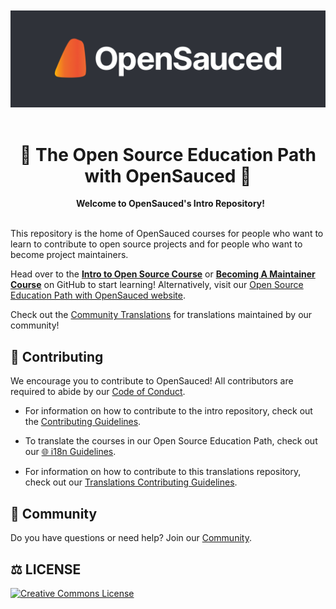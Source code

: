 <div align="center">
  <br>
  <img alt="OpenSauced" src="https://github.com/open-sauced/assets/blob/main/logos/logo-on-dark.png">
  <h1>🍕 The Open Source Education Path with OpenSauced 🍕</h1>
  <strong>Welcome to OpenSauced's Intro Repository!</strong>
</div>

<br>

This repository is the home of OpenSauced courses for people who want to learn to contribute to open source projects and for people who want to become project maintainers.

Head over to the **[Intro to Open Source Course](./docs/intro-to-oss/README.md)** or **[Becoming A Maintainer Course](./docs/becoming-a-maintainer/README.md)** on GitHub to start learning! Alternatively, visit our [Open Source Education Path with OpenSauced website](https://opensauced.pizza/learn/#/).

Check out the [Community Translations](./contributing/community-translations.md) for translations maintained by our community!

## **🤝 Contributing**

We encourage you to contribute to OpenSauced! All contributors are required to abide by our [Code of Conduct](https://github.com/open-sauced/.github/blob/main/CODE_OF_CONDUCT.md).

- For information on how to contribute to the intro repository, check out the [Contributing Guidelines](./contributing/CONTRIBUTING.md).

- To translate the courses in our Open Source Education Path, check out our [🌐 i18n Guidelines](./contributing/i18n-guidelines.md).

- For information on how to contribute to this translations repository, check out our [Translations Contributing Guidelines](LINK-TO-YOUR-FORKED-REPOSITORY-CONTRIBUTING-FILE).

## **🍕 Community**

Do you have questions or need help? Join our [Community](https://github.com/orgs/open-sauced/discussions).

## **⚖️ LICENSE**

[![Creative Commons License](https://i.creativecommons.org/l/by/4.0/88x31.png)](https://creativecommons.org/licenses/by/4.0/)
